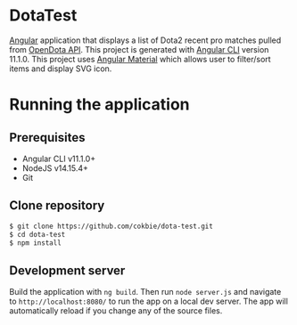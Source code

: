 # DotaTest
[Angular](https://angular.io/) application that displays a list of Dota2 recent pro matches pulled from [OpenDota API](https://docs.opendota.com/).
This project is generated with [Angular CLI](https://github.com/angular/angular-cli) version 11.1.0. This project uses [Angular Material](https://material.angular.io/) which allows user to filter/sort items and display SVG icon.

# Running the application

## Prerequisites
- Angular CLI v11.1.0+
- NodeJS v14.15.4+
- Git

## Clone repository
```sh
$ git clone https://github.com/cokbie/dota-test.git
$ cd dota-test
$ npm install
```

## Development server
Build the application with `ng build`. Then run `node server.js` and navigate to `http://localhost:8080/` to run the app on a local dev server. The app will automatically reload if you change any of the source files.